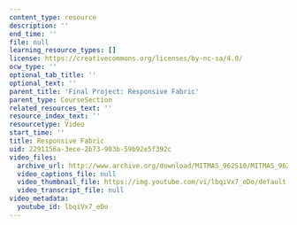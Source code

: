 ```yaml
---
content_type: resource
description: ''
end_time: ''
file: null
learning_resource_types: []
license: https://creativecommons.org/licenses/by-nc-sa/4.0/
ocw_type: ''
optional_tab_title: ''
optional_text: ''
parent_title: 'Final Project: Responsive Fabric'
parent_type: CourseSection
related_resources_text: ''
resource_index_text: ''
resourcetype: Video
start_time: ''
title: Responsive Fabric
uid: 2291156a-3ece-2b73-903b-59b92e5f392c
video_files:
  archive_url: http://www.archive.org/download/MITMAS_962S10/MITMAS_962S10assn9_respfab_vid1_300k.mp4
  video_captions_file: null
  video_thumbnail_file: https://img.youtube.com/vi/lbqiVx7_eDo/default.jpg
  video_transcript_file: null
video_metadata:
  youtube_id: lbqiVx7_eDo
---
```

